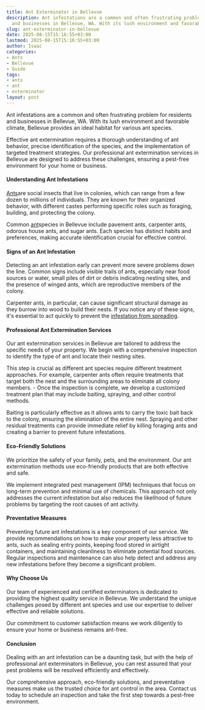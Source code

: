 ```yaml
---
title: Ant Exterminator in Bellevue
description: Ant infestations are a common and often frustrating problem for residents
  and businesses in Bellevue, WA. With its lush environment and favorable climate,...
slug: ant-exterminator-in-bellevue
date: 2025-08-15T15:16:55+03:00
lastmod: 2025-08-15T15:16:55+03:00
author: Isaac
categories:
- Ants
- Bellevue
- Guide
tags:
- ants
- ant
- exterminator
layout: post
---
```

Ant infestations are a common and often frustrating problem for residents and businesses in Bellevue, WA. With its lush environment and favorable climate, Bellevue provides an ideal habitat for various ant species.

Effective ant extermination requires a thorough understanding of ant behavior, precise identification of the species, and the implementation of targeted treatment strategies. Our professional ant extermination services in Bellevue are designed to address these challenges, ensuring a pest-free environment for your home or business.

####  Understanding Ant Infestations

[Ants](https://pestpolicy.com/ant-exterminator-in-seattle/)are social insects that live in colonies, which can range from a few dozen to millions of individuals. They are known for their organized behavior, with different castes performing specific roles such as foraging, building, and protecting the colony.

Common [ant](https://pestpolicy.com/how-much-does-an-ant-exterminator-cost/)species in Bellevue include pavement ants, carpenter ants, odorous house ants, and sugar ants. Each species has distinct habits and preferences, making accurate identification crucial for effective control.

####  Signs of an Ant Infestation

Detecting an ant infestation early can prevent more severe problems down the line. Common signs include visible trails of ants, especially near food sources or water, small piles of dirt or debris indicating nesting sites, and the presence of winged ants, which are reproductive members of the colony.

Carpenter ants, in particular, can cause significant structural damage as they burrow into wood to build their nests. If you notice any of these signs, it's essential to act quickly to prevent the [infestation from spreading](https://pestpolicy.com/how-to-rid-your-home-of-big-headed-ants/).

####  Professional Ant Extermination Services

Our ant extermination services in Bellevue are tailored to address the specific needs of your property. We begin with a comprehensive inspection to identify the type of ant and locate their nesting sites.

This step is crucial as different ant species require different treatment approaches. For example, carpenter ants often require treatments that target both the nest and the surrounding areas to eliminate all colony members. - Once the inspection is complete, we develop a customized treatment plan that may include baiting, spraying, and other control methods.

Baiting is particularly effective as it allows ants to carry the toxic bait back to the colony, ensuring the elimination of the entire nest. Spraying and other residual treatments can provide immediate relief by killing foraging ants and creating a barrier to prevent future infestations.

####  Eco-Friendly Solutions

We prioritize the safety of your family, pets, and the environment. Our ant extermination methods use eco-friendly products that are both effective and safe.

We implement integrated pest management (IPM) techniques that focus on long-term prevention and minimal use of chemicals. This approach not only addresses the current infestation but also reduces the likelihood of future problems by targeting the root causes of ant activity.

####  Preventative Measures

Preventing future ant infestations is a key component of our service. We provide recommendations on how to make your property less attractive to ants, such as sealing entry points, keeping food stored in airtight containers, and maintaining cleanliness to eliminate potential food sources. Regular inspections and maintenance can also help detect and address any new infestations before they become a significant problem.

####  Why Choose Us

Our team of experienced and certified exterminators is dedicated to providing the highest quality service in Bellevue. We understand the unique challenges posed by different ant species and use our expertise to deliver effective and reliable solutions.

Our commitment to customer satisfaction means we work diligently to ensure your home or business remains ant-free.

####  Conclusion

Dealing with an ant infestation can be a daunting task, but with the help of professional ant exterminators in Bellevue, you can rest assured that your pest problems will be resolved efficiently and effectively.

Our comprehensive approach, eco-friendly solutions, and preventative measures make us the trusted choice for ant control in the area. Contact us today to schedule an inspection and take the first step towards a pest-free environment.
